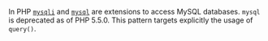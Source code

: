 In PHP [`mysqli`](https://www.php.net/manual/en/intro.mysqli.php) and [`mysql`](https://www.php.net/manual/en/intro.mysql.php) are extensions to access MySQL databases. `mysql` is deprecated as of PHP 5.5.0. This pattern targets explicitly the usage of `query()`.